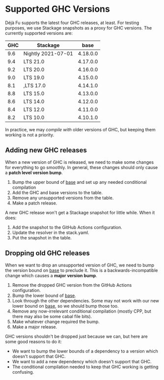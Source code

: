 Supported GHC Versions
======================

Déjà Fu supports the latest four GHC releases, at least.  For testing purposes,
we use Stackage snapshots as a proxy for GHC versions.  The currently supported
versions are:

| GHC | Stackage | base |
| --- | -------- | ---- |
| 9.6 | Nightly 2021-07-01 | 4.18.0.0 |
| 9.4 | LTS 21.0 | 4.17.0.0 |
| 9.2 | LTS 20.0 | 4.16.0.0 |
| 9.0 | LTS 19.0 | 4.15.0.0 |
| 8.1 |,LTS 17.0 | 4.14.1.0 |
| 8.8 | LTS 15.0 | 4.13.0.0 |
| 8.6 | LTS 14.0 | 4.12.0.0 |
| 8.4 | LTS 12.0 | 4.11.0.0 |
| 8.2 | LTS 10.0 | 4.10.1.0 |

In practice, we may *compile with* older versions of GHC, but keeping them
working is not a priority.


Adding new GHC releases
-----------------------

When a new version of GHC is released, we need to make some changes for
everything to go smoothly.  In general, these changes should only cause a
**patch level version bump**.

1. Bump the upper bound of [base][] and set up any needed conditional
   compilation
2. Add the GHC and base versions to the table.
3. Remove any unsupported versions from the table.
4. Make a patch release.

A new GHC release won't get a Stackage snapshot for little while.  When it
does:

1. Add the snapshot to the GitHub Actions configuration.
2. Update the resolver in the stack.yaml.
3. Put the snapshot in the table.


Dropping old GHC releases
-------------------------

When we want to drop an unsupported version of GHC, we need to bump the version
bound on [base][] to preclude it.  This is a backwards-incompatible change which
causes a **major version bump**.

1. Remove the dropped GHC version from the GitHub Actions configuration.
2. Bump the lower bound of [base][].
3. Look through the other dependencies.  Some may not work with our new lower
   bound on [base][], so we should bump those too.
4. Remove any now-irrelevant conditional compilation (mostly CPP, but there may
   also be some cabal file bits).
5. Make whatever change required the bump.
6. Make a major release.

GHC versions shouldn't be dropped just because we can, but here are some good
reasons to do it:

- We want to bump the lower bounds of a dependency to a version which doesn't
  support that GHC.
- We want to add a new dependency which doesn't support that GHC.
- The conditional compilation needed to keep that GHC working is getting
  confusing.

[base]: https://hackage.haskell.org/package/base
